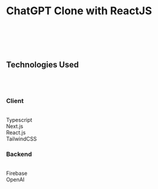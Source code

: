 # ChatGPT Clone with ReactJS
<br><br><br><br>
## Technologies Used
<br><br>
### Client
<br>Typescript
<br>Next.js
<br>React.js
<br>TailwindCSS
### Backend
<br>Firebase
<br>OpenAI
